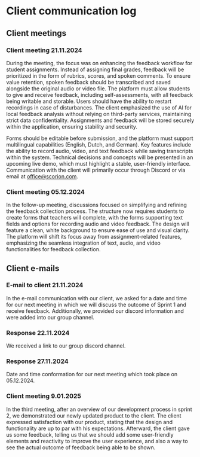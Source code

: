 # Client communication log

## Client meetings

### Client meeting 21.11.2024
During the meeting, the focus was on enhancing the feedback workflow for student assignments.
Instead of assigning final grades, feedback will be prioritized in the form of rubrics, scores,
and spoken comments. To ensure value retention, spoken feedback should be transcribed and saved
alongside the original audio or video file. The platform must allow students to give and receive feedback,
including self-assessments, with all feedback being writable and storable. Users should have the ability
to restart recordings in case of disturbances. The client emphasized the use of AI for local feedback
analysis without relying on third-party services, maintaining strict data confidentiality.
Assignments and feedback will be stored securely within the application, ensuring stability and security.

Forms should be editable before submission, and the platform must support multilingual capabilities (English, Dutch, and German). Key features
include the ability to record audio, video, and text feedback while saving transcripts within the system.
Technical decisions and concepts will be presented in an upcoming live demo, which must highlight a stable,
user-friendly interface. Communication with the client will primarily occur through Discord or via email
at office@scorion.com.

### Client meeting 05.12.2024
In the follow-up meeting, discussions focused on simplifying and refining the feedback collection process.
The structure now requires students to create forms that teachers will complete, with the forms supporting
text fields and options for recording audio and video feedback. The design will feature a clean, white background
to ensure ease of use and visual clarity. The platform will shift its focus away from assignment-related features,
emphasizing the seamless integration of text, audio, and video functionalities for feedback collection.
## Client e-mails

### E-mail to client 21.11.2024
In the e-mail communication with our client, we asked for a date and time for our next meeting in which we will discuss the outcome of Sprint 1 and receive feedback.
Additionally, we provided our discord information and were added into our group channel.
### Response 22.11.2024
We received a link to our group discord channel.
### Response 27.11.2024
Date and time conformation for our next meeting which took place on 05.12.2024.

### Client meeting 9.01.2025
In the third meeting, after an overview of our development process in sprint 2, we demonstrated our newly updated
product to the client. The client expressed satisfaction with our product, stating that the design and functionality are up to par
with his expectations. Afterward, the client gave us some feedback, telling us that we should add some user-friendly elements and reactivity to improve
the user experience, and also a way to see the actual outcome of feedback being able to be shown. 